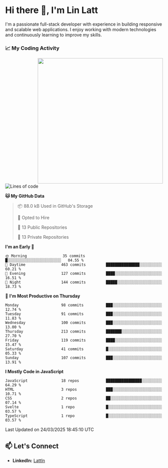 # Hi there 👋, I'm Lin Latt

I'm a passionate full-stack developer with experience in building responsive and scalable web applications. I enjoy working with modern technologies and continuously learning to improve my skills.

### 📈 My Coding Activity 
<img src="https://github.com/user-attachments/assets/6cec4854-3eec-4600-9120-9be1d3cb2bfe"  width="400px" align="right">

<!--START_SECTION:waka-->
![Lines of code](https://img.shields.io/badge/From%20Hello%20World%20I%27ve%20Written-372.3%20thousand%20lines%20of%20code-blue)

**🐱 My GitHub Data** 

> 📦 88.0 kB Used in GitHub's Storage 
 > 
> 💼 Opted to Hire
 > 
> 📜 13 Public Repositories 
 > 
> 🔑 13 Private Repositories 
 > 
**I'm an Early 🐤** 

```text
🌞 Morning                35 commits          █░░░░░░░░░░░░░░░░░░░░░░░░   04.55 % 
🌆 Daytime                463 commits         ███████████████░░░░░░░░░░   60.21 % 
🌃 Evening                127 commits         ████░░░░░░░░░░░░░░░░░░░░░   16.51 % 
🌙 Night                  144 commits         █████░░░░░░░░░░░░░░░░░░░░   18.73 % 
```
📅 **I'm Most Productive on Thursday** 

```text
Monday                   98 commits          ███░░░░░░░░░░░░░░░░░░░░░░   12.74 % 
Tuesday                  91 commits          ███░░░░░░░░░░░░░░░░░░░░░░   11.83 % 
Wednesday                100 commits         ███░░░░░░░░░░░░░░░░░░░░░░   13.00 % 
Thursday                 213 commits         ███████░░░░░░░░░░░░░░░░░░   27.70 % 
Friday                   119 commits         ████░░░░░░░░░░░░░░░░░░░░░   15.47 % 
Saturday                 41 commits          █░░░░░░░░░░░░░░░░░░░░░░░░   05.33 % 
Sunday                   107 commits         ███░░░░░░░░░░░░░░░░░░░░░░   13.91 % 
```


**I Mostly Code in JavaScript** 

```text
JavaScript               18 repos            ████████████████░░░░░░░░░   64.29 % 
HTML                     3 repos             ███░░░░░░░░░░░░░░░░░░░░░░   10.71 % 
CSS                      2 repos             ██░░░░░░░░░░░░░░░░░░░░░░░   07.14 % 
Svelte                   1 repo              █░░░░░░░░░░░░░░░░░░░░░░░░   03.57 % 
TypeScript               1 repo              █░░░░░░░░░░░░░░░░░░░░░░░░   03.57 % 
```




 Last Updated on 24/03/2025 18:45:10 UTC
<!--END_SECTION:waka-->

## 📫 Let's Connect

- **LinkedIn:** [Lattln](https://linkedin.com/in/lin-latt)
<!-- - **Portfolio:** [Your Portfolio](https://yourportfolio.com) -->
